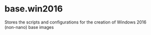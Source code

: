 # base.win2016

Stores the scripts and configurations for the creation of Windows 2016 (non-nano) base images
